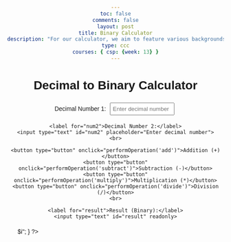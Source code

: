 ```yaml
---
toc: false
comments: false
layout: post
title: Binary Calculator
description: "For our calculator, we aim to feature various backgrounds and themes. Leveraging SASS, we will establish a primary theme characterized by a rainbow background and calculator buttons in a shade approximating #ADD8E6. Upon activating the switch button to access the graphing calculator, the color scheme will transform into monochromatic tones, featuring a black background with the same blue buttons.We plan to develop the calculator by associating each number with its binary representation. The implementation will involve HTML and JavaScript to create the functional calculator, offering features comparable to a standard calculator. Initially, it will function as a basic four-operation calculator. However, we intend to incorporate a toggle switch that, when activated, transforms it into a graphing calculator with additional capabilities."
type: ccc
courses: { csp: {week: 13} }
---
```



<html lang="en">
<head>
    <meta charset="UTF-8">
    <meta name="viewport" content="width=device-width, initial-scale=1.0">
    <title>Decimal to Binary Calculator</title>
    <style>
        body {
            font-family: Arial, sans-serif;
            text-align: center;
            margin: 50px;
        }
        input {
            width: 150px;
            padding: 5px;
            margin: 5px;
        }
        button {
            padding: 8px;
            margin: 5px;
            cursor: pointer;
        }
        .keyboard {
            display: grid;
            grid-template-columns: repeat(5, 1fr);
            gap: 5px;
            margin-top: 20px;
        }
    </style>
</head>
<body>

<h1>Decimal to Binary Calculator</h1>

<form id="decimalToBinaryCalculator">
    <label for="num1">Decimal Number 1:</label>
    <input type="text" id="num1" placeholder="Enter decimal number">
    <br>

    <label for="num2">Decimal Number 2:</label>
    <input type="text" id="num2" placeholder="Enter decimal number">
    <br>

    <button type="button" onclick="performOperation('add')">Addition (+)</button>
    <button type="button" onclick="performOperation('subtract')">Subtraction (-)</button>
    <button type="button" onclick="performOperation('multiply')">Multiplication (*)</button>
    <button type="button" onclick="performOperation('divide')">Division (/)</button>
    <br>

    <label for="result">Result (Binary):</label>
    <input type="text" id="result" readonly>
</form>

<div class="keyboard">
    <!-- Generate number buttons from 0 to 9 -->
    <?php
    for ($i = 0; $i <= 9; $i++) {
        echo "<button onclick=\"addToInput($i)\">$i</button>";
    }
    ?>
</div>

<script>
    function performOperation(operation) {
        var num1 = document.getElementById("num1").value;
        var num2 = document.getElementById("num2").value;
        var resultField = document.getElementById("result");

        switch (operation) {
            case 'add':
                resultField.value = decimalToBinary(binaryToDecimal(num1) + binaryToDecimal(num2));
                break;
            case 'subtract':
                resultField.value = decimalToBinary(binaryToDecimal(num1) - binaryToDecimal(num2));
                break;
            case 'multiply':
                resultField.value = decimalToBinary(binaryToDecimal(num1) * binaryToDecimal(num2));
                break;
            case 'divide':
                resultField.value = decimalToBinary(Math.floor(binaryToDecimal(num1) / binaryToDecimal(num2)));
                break;
            default:
                resultField.value = "Invalid operation";
        }
    }

    function decimalToBinary(decimalNum) {
        return (decimalNum >>> 0).toString(2); // Using ">>> 0" to treat the input as a 32-bit unsigned integer
    }

    function binaryToDecimal(binaryStr) {
        return parseInt(binaryStr, 2);
    }

    function addToInput(number) {
        var activeInput = document.activeElement;

        if (activeInput.tagName === "INPUT" && activeInput.type === "text") {
            activeInput.value += number;
        }
    }
</script>

</body>
</html>
